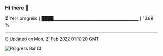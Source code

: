 ### Hi there 👋

⏳ Year progress { ████▁▁▁▁▁▁▁▁▁▁▁▁▁▁▁▁▁▁▁▁▁▁▁▁▁▁ } 13.99 %

---

⏰ Updated on Mon, 21 Feb 2022 01:10:20 GMT

![Progress Bar CI](https://github.com/ZhaoGui/ZhaoGui/workflows/Progress%20Bar%20CI/badge.svg)
